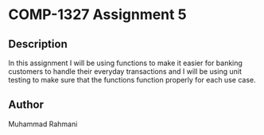 # COMP-1327 Assignment 5

## Description

In this assignment I will be using functions to make it easier for banking 
customers to handle their everyday transactions and I will be using 
unit testing to make sure that the functions function properly for each use case.

## Author

Muhammad Rahmani